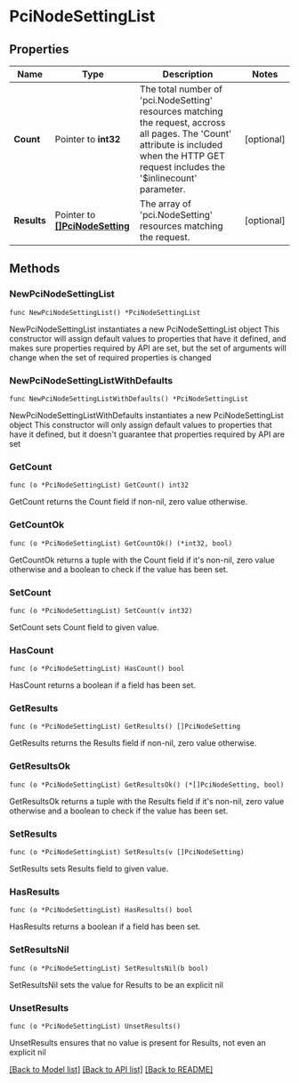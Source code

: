 # PciNodeSettingList

## Properties

Name | Type | Description | Notes
------------ | ------------- | ------------- | -------------
**Count** | Pointer to **int32** | The total number of &#39;pci.NodeSetting&#39; resources matching the request, accross all pages. The &#39;Count&#39; attribute is included when the HTTP GET request includes the &#39;$inlinecount&#39; parameter. | [optional] 
**Results** | Pointer to [**[]PciNodeSetting**](PciNodeSetting.md) | The array of &#39;pci.NodeSetting&#39; resources matching the request. | [optional] 

## Methods

### NewPciNodeSettingList

`func NewPciNodeSettingList() *PciNodeSettingList`

NewPciNodeSettingList instantiates a new PciNodeSettingList object
This constructor will assign default values to properties that have it defined,
and makes sure properties required by API are set, but the set of arguments
will change when the set of required properties is changed

### NewPciNodeSettingListWithDefaults

`func NewPciNodeSettingListWithDefaults() *PciNodeSettingList`

NewPciNodeSettingListWithDefaults instantiates a new PciNodeSettingList object
This constructor will only assign default values to properties that have it defined,
but it doesn't guarantee that properties required by API are set

### GetCount

`func (o *PciNodeSettingList) GetCount() int32`

GetCount returns the Count field if non-nil, zero value otherwise.

### GetCountOk

`func (o *PciNodeSettingList) GetCountOk() (*int32, bool)`

GetCountOk returns a tuple with the Count field if it's non-nil, zero value otherwise
and a boolean to check if the value has been set.

### SetCount

`func (o *PciNodeSettingList) SetCount(v int32)`

SetCount sets Count field to given value.

### HasCount

`func (o *PciNodeSettingList) HasCount() bool`

HasCount returns a boolean if a field has been set.

### GetResults

`func (o *PciNodeSettingList) GetResults() []PciNodeSetting`

GetResults returns the Results field if non-nil, zero value otherwise.

### GetResultsOk

`func (o *PciNodeSettingList) GetResultsOk() (*[]PciNodeSetting, bool)`

GetResultsOk returns a tuple with the Results field if it's non-nil, zero value otherwise
and a boolean to check if the value has been set.

### SetResults

`func (o *PciNodeSettingList) SetResults(v []PciNodeSetting)`

SetResults sets Results field to given value.

### HasResults

`func (o *PciNodeSettingList) HasResults() bool`

HasResults returns a boolean if a field has been set.

### SetResultsNil

`func (o *PciNodeSettingList) SetResultsNil(b bool)`

 SetResultsNil sets the value for Results to be an explicit nil

### UnsetResults
`func (o *PciNodeSettingList) UnsetResults()`

UnsetResults ensures that no value is present for Results, not even an explicit nil

[[Back to Model list]](../README.md#documentation-for-models) [[Back to API list]](../README.md#documentation-for-api-endpoints) [[Back to README]](../README.md)


